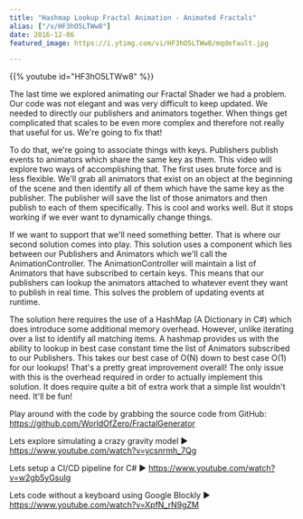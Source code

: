 ```yaml
---
title: "Hashmap Lookup Fractal Animation - Animated Fractals"
alias: ["/v/HF3hO5LTWw8"]
date: 2016-12-06
featured_image: https://i.ytimg.com/vi/HF3hO5LTWw8/mqdefault.jpg

---
```


{{% youtube id="HF3hO5LTWw8" %}}

The last time we explored animating our Fractal Shader we had a problem. Our code was not elegant and was very difficult to keep updated. We needed to directly our publishers and animators together. When things get complicated that scales to be even more complex and therefore not really that useful for us. We're going to fix that!

To do that, we're going to associate things with keys. Publishers publish events to animators which share the same key as them. This video will explore two ways of accomplishing that. The first uses brute force and is less flexible. We'll grab all animators that exist on an object at the beginning of the scene and then identify all of them which have the same key as the publisher. The publisher will save the list of those animators and then publish to each of them specifically. This is cool and works well. But it stops working if we ever want to dynamically change things.

If we want to support that we'll need something better. That is where our second solution comes into play. This solution uses a component which lies between our Publishers and Animators which we'll call the AnimationController. The AnimationController will maintain a list of Animators that have subscribed to certain keys. This means that our publishers can lookup the animators attached to whatever event they want to publish in real time. This solves the problem of updating events at runtime.

The solution here requires the use of a HashMap (A Dictionary in C#) which does introduce some additional memory overhead. However, unlike iterating over a list to identify all matching items. A hashmap provides us with the ability to lookup in best case constant time the list of Animators subscribed to our Publishers. This takes our best case of O(N) down to best case O(1) for our lookups! That's a pretty great improvement overall! The only issue with this is the overhead required in order to actually implement this solution. It does require quite a bit of extra work that a simple list wouldn't need. It'll be fun!

Play around with the code by grabbing the source code from GitHub: https://github.com/WorldOfZero/FractalGenerator

Lets explore simulating a crazy gravity model  ▶  https://www.youtube.com/watch?v=ycsnrmh_7Qg

Lets setup a CI/CD pipeline for C#  ▶  https://www.youtube.com/watch?v=w2gb5yGsuIg

Lets code without a keyboard using Google Blockly  ▶  https://www.youtube.com/watch?v=XpfN_rN9gZM